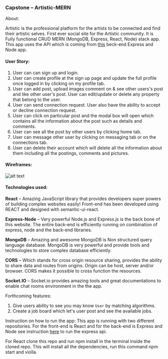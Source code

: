 ### Capstone – Artistic-MERN

About:

Artistic is the professional platform for the artists to be connected and find their artistic selves. First ever social site for the Artistic community. It is Fully functional CRUD MERN (MongoDB, Express, React, Node) stack app. This app uses the API which is coming from [this](https://github.com/Paresh10/Artistic-Express-API) beck-end Express and Node app.

#### User Story:
1. User can can sign up and login.
2. User can create profile at the sign up page and update the full profile once logged in by clicking on my profile tab.
4. User can add post, upload images comment on & see other users's post and like other user's post. User can edit/update or delete any property that belong to the user.
5. User can send connection request. User also have the ability to accept or decline connection request.
6. User can click on particular post and the modal box will open which contains all the information about the post such as details and comments.
7. User can see all the post by other users by clicking home tab.
8. User can message other user by clicking on messaging tab or on the connections tab.
9. User can delete their account which will delete all the information about them including all the postings, comments and pictures.

#### Wireframes:
![alt text](https://i.imgur.com/RZgoZEa.png)

#### Technologies used:
**React** – Amazing JavaScript library that provides developers super powers of building complex websites easily! Front-end has been developed using REACT and designed with semantic-ui-react.

__Express-Node__ – Very powerful Node.js and Express.js is the back bone of this website. The entire back-end is efficiently running on combination of express, node and the back-end libraries.

**MongoDB** – Amazing and awesome MongoDB is Non structured query language database. MongoDB is very powerful and provide tools and technologies to store complex database efficiently.

__CORS__ – Which stands for cross origin resource sharing, provides the ability to share data and routes from origins. Origin can be host, server and/or browser. CORS makes it possible to cross function the resources.

**Socket.IO** – Socket.io provides amazing tools and great documentations to enable chat rooms environment in the the app.


Forthcoming features:
1. Give users ability to see  you may know ```User``` by matching algorithms.
2. Create a job board which let's user post and see the available jobs.

Instruction on how to run the app:
This app is running with two different repositories. For the front-end is React and for the back-end is Express and Node see instruction [here](https://github.com/Paresh10/Artistic-Express-API) to run the express api.

For React clone this repo and run npm install in the terminal inside the cloned repo. This will install all the dependencies, run this command npm start and violla.
